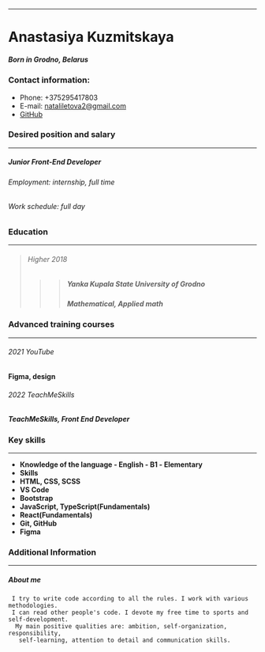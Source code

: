 ___
# Anastasiya Kuzmitskaya
##### Born in Grodno, Belarus
### Contact information:
- Phone: +375295417803
- E-mail: nataliletova2@gmail.com
- [GitHub](https://gist.github.com/AnastasiyaKuzmitskaya)
### Desired position and salary
---
##### Junior Front-End Developer
###### Employment: internship, full time
###### Work schedule: full day
### Education

---
> ###### Higher 2018
> > > ##### Yanka Kupala State University of Grodno
> > >
> > > ##### Mathematical, Applied math
### Advanced training courses

---
###### 2021 YouTube
#### Figma, design
###### 2022 TeachMeSkills
##### TeachMeSkills, Front End Developer
### Key skills
---
- **Кnowledge of the language - English - В1 - Elementary**
- **Skills**
- **HTML, CSS, SCSS**
- **VS Code**
- **Bootstrap**
- **JavaScript, TypeScript(Fundamentals)**
- **React(Fundamentals)**
- **Git, GitHub**
- **Figma**
### Additional Information
---
##### About me
```
 I try to write code according to all the rules. I work with various methodologies.
 I can read other people's code. I devote my free time to sports and self-development.
  My main positive qualities are: ambition, self-organization, responsibility,
   self-learning, attention to detail and communication skills.
```
